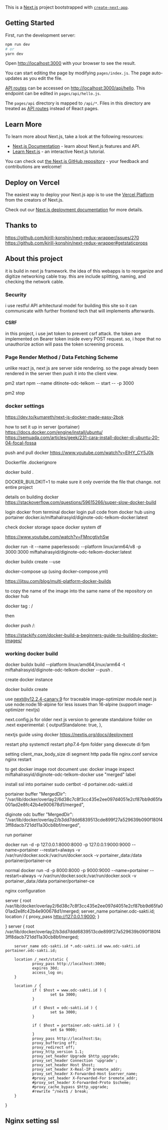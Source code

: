 This is a [Next.js](https://nextjs.org/) project bootstrapped with [`create-next-app`](https://github.com/vercel/next.js/tree/canary/packages/create-next-app).

## Getting Started

First, run the development server:

```bash
npm run dev
# or
yarn dev
```

Open [http://localhost:3000](http://localhost:3000) with your browser to see the result.

You can start editing the page by modifying `pages/index.js`. The page auto-updates as you edit the file.

[API routes](https://nextjs.org/docs/api-routes/introduction) can be accessed on [http://localhost:3000/api/hello](http://localhost:3000/api/hello). This endpoint can be edited in `pages/api/hello.js`.

The `pages/api` directory is mapped to `/api/*`. Files in this directory are treated as [API routes](https://nextjs.org/docs/api-routes/introduction) instead of React pages.

## Learn More

To learn more about Next.js, take a look at the following resources:

- [Next.js Documentation](https://nextjs.org/docs) - learn about Next.js features and API.
- [Learn Next.js](https://nextjs.org/learn) - an interactive Next.js tutorial.

You can check out [the Next.js GitHub repository](https://github.com/vercel/next.js/) - your feedback and contributions are welcome!

## Deploy on Vercel

The easiest way to deploy your Next.js app is to use the [Vercel Platform](https://vercel.com/new?utm_medium=default-template&filter=next.js&utm_source=create-next-app&utm_campaign=create-next-app-readme) from the creators of Next.js.

Check out our [Next.js deployment documentation](https://nextjs.org/docs/deployment) for more details.

## Thanks to 
https://github.com/kirill-konshin/next-redux-wrapper/issues/270
https://github.com/kirill-konshin/next-redux-wrapper#getstaticprops

## About this project

it is build in next js framework.
the idea of this webapps is to reorganize and digitize networking cable tray. this are include splitting, naming, and checking the network cable.

### Security

i use restful API arhitectural model for building this site so it can communicate with further frontend tech that will implements afterwards.

#### CSRF 
in this project, i use jwt token to prevent csrf attack. the token are implemented on Bearer token inside every POST request. so, i hope that no unauthorize action will pass the token screening process.

### Page Render Method / Data Fetching Scheme

unlike react js, next js are server side rendering. so the page already been rendered in the server then push it into the client view.

pm2 start npm --name ditinote-odc-telkom -- start -- -p 3000

pm2 stop

### docker settings
https://dev.to/kumareth/next-js-docker-made-easy-2bok

how to set it up in server (portainer)
https://docs.docker.com/engine/install/ubuntu/
https://semuada.com/articles/geek/231-cara-install-docker-di-ubuntu-20-04-focal-fossa

push and pull docker 
https://www.youtube.com/watch?v=EIHY_CY5J0k

Dockerfile
.dockerignore

docker build . 

DOCKER_BUILDKIT=1
to make sure it only override the file that change. not entire project

details on building docker 
https://stackoverflow.com/questions/59615266/super-slow-docker-build

login docker from terminal
docker login 
pull code from docker hub using portainer
docker.io/miftahalrasyid/diginote-odc-telkom-docker:latest

check docker storage space
docker system df

https://www.youtube.com/watch?v=FMncgtivhSw

docker run -it --name paperlessodc --platform linux/arm64/v8 -p 3000:3000 miftahalrasyid/diginote-odc-telkom-docker:latest

docker buildx create --use

docker-compose up (using docker-compose.yml)


https://jitsu.com/blog/multi-platform-docker-builds

to copy the name of the image into the same name of the repository on docker hub

docker tag <name of current REPOSITORY>:<TAG> <name of the docker username>/<name of the images>

then

docker push <name of the docker username>/<name of the images>:<TAG>

https://stackify.com/docker-build-a-beginners-guide-to-building-docker-images/

### working docker build
docker buildx build --platform linux/amd64,linux/arm64 -t miftahalrasyid/diginote-odc-telkom-docker --push .

create docker instance 

docker buildx create 

use next@v12.2.4-canary.9 for traceable image-optimizer module next js
use node:node:18-alpine for less issues than 16-alpine (support image-optimizer nextjs)

next.config.js for older next js version to generate standalone folder on .next
experimental: {
    outputStandalone: true,
},

nextjs guide using docker 
https://nextjs.org/docs/deployment

restart php 
systemctl restart php7.4-fpm
folder yang diexecute di fpm

setting client_max_body_size di segment http pada file nginx.conf
service nginx restart

to get docker image root document
use:
docker image inspect miftahalrasyid/diginote-odc-telkom-docker
use "merged" label

install ssl into portainer 
sudo certbot -d portainer.odc-sakti.id

portainer buffer
"MergedDir": "/var/lib/docker/overlay2/6d38c7c8f3cc435e2ee097d4051e2cf87bb9d65fa001ad2e8fc42b4e900678d1/merged",

diginote odc buffer 
"MergedDir": "/var/lib/docker/overlay2/b3dd7ddd6839513cde899f27a529639b090f180f43ff8dacb721dd11a30cb8bf/merged",

run portainer

docker run -d -p 127.0.0.1:8000:8000 -p 127.0.0.1:9000:9000 --name=portainer --restart=always -v /var/run/docker.sock:/var/run/docker.sock -v portainer_data:/data portainer/portainer-ce

normal
docker run -d -p 8000:8000 -p 9000:9000 --name=portainer --restart=always -v /var/run/docker.sock:/var/run/docker.sock -v portainer_data:/data portainer/portainer-ce

nginx configuration

server {
        root /var/lib/docker/overlay2/6d38c7c8f3cc435e2ee097d4051e2cf87bb9d65fa001ad2e8fc42b4e900678d1/merged;
        server_name portainer.odc-sakti.id;
        location / {
                proxy_pass http://127.0.0.1:9000;
        }

}
server {
        root /var/lib/docker/overlay2/b3dd7ddd6839513cde899f27a529639b090f180f43ff8dacb721dd11a30cb8bf/merged;

        server_name odc-sakti.id *.odc-sakti.id www.odc-sakti.id portainer.odc-sakti.id;

        location /_next/static {
                proxy_pass http://localhost:3000;
                expires 30d;
                access_log on;
        }

        location / {
                if ( $host = www.odc-sakti.id ) {
                        set $a 3000;
                }

                if ( $host = odc-sakti.id ) {
                        set $a 3000;
                }

                if ( $host = portainer.odc-sakti.id ) {
                        set $a 9000;
                }
                proxy_pass http://localhost:$a;
                proxy_buffering off;
                proxy_redirect off;
                proxy_http_version 1.1;
                proxy_set_header Upgrade $http_upgrade;
                proxy_set_header Connection 'upgrade';
                proxy_set_header Host $host;
                proxy_set_header X-Real-IP $remote_addr;
                proxy_set_header X-Forwarded-Host $server_name;
                #proxy_set_header X-Forwarded-For $remote_addr;
                #proxy_set_header X-Forwarded-Proto $scheme;
                #proxy_cache_bypass $http_upgrade;
                #rewrite ^/next$ / break;               
        }
}

## Nginx setting ssl

